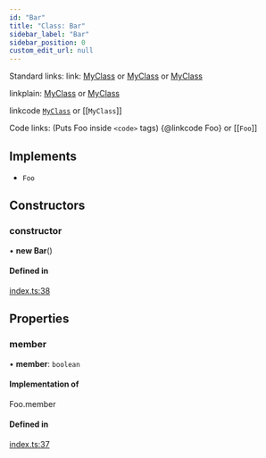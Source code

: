 ```yaml
---
id: "Bar"
title: "Class: Bar"
sidebar_label: "Bar"
sidebar_position: 0
custom_edit_url: null
---
```


Standard links:
link: [MyClass](MyClass) or [MyClass](MyClass) or [MyClass](MyClass)

linkplain: [MyClass](MyClass) or [MyClass](MyClass)

linkcode [`MyClass`](MyClass) or [[`MyClass`]]

Code links: (Puts Foo inside `<code>` tags)
{@linkcode Foo} or [[`Foo`]]

## Implements

- `Foo`

## Constructors

### constructor

• **new Bar**()

#### Defined in

[index.ts:38](https://github.com/dxos/web/blob/6b34294/packages/site/src/api/index.ts#L38)

## Properties

### member

• **member**: `boolean`

#### Implementation of

Foo.member

#### Defined in

[index.ts:37](https://github.com/dxos/web/blob/6b34294/packages/site/src/api/index.ts#L37)
